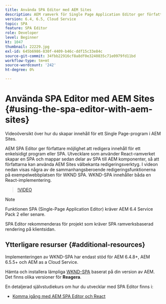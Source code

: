 ```yaml
---
title: Använda SPA Editor med AEM Sites
description: AEM ramverk för Single Page Application Editor ger författare möjlighet att redigera innehåll för ett Single Page-program eller -SPA. Utvecklare som använder någon av React-ramverken skapar en SPA och mappar sedan delar av SPA till AEM komponenter, så att författarna kan använda AEM Sites välbekanta redigeringsverktyg.
version: 6.4, 6.5, Cloud Service
topic: SPA
feature: SPA Editor
role: Developer
level: Beginner
kt: 1047
thumbnail: 22229.jpg
exl-id: 645b6986-830f-4409-b46c-ddf15c33e84c
source-git-commit: 34fbb22916cf8a8df0e3240835c71e0979fd11bd
workflow-type: tm+mt
source-wordcount: '242'
ht-degree: 0%

---
```


# Använda SPA Editor med AEM Sites {#using-the-spa-editor-with-aem-sites}

Videoöversikt över hur du skapar innehåll för ett Single Page-program i AEM Sites.

AEM SPA Editor ger författare möjlighet att redigera innehåll för ett enkelsidigt program eller SPA. Utvecklare som använder React-ramverket skapar en SPA och mappar sedan delar av SPA till AEM komponenter, så att författarna kan använda AEM Sites välbekanta redigeringsverktyg. I videon nedan visas några av de sammanhangsberoende redigeringsfunktionerna på exempelwebbplatsen för WKND SPA. WKND-SPA innehåller båda en React-implementering.

>[!VIDEO](https://video.tv.adobe.com/v/22229?quality=12&learn=on)

>[!NOTE]
>
> Funktionen SPA (Single-Page Application Editor) kräver AEM 6.4 Service Pack 2 eller senare.
>
> SPA Editor rekommenderas för projekt som kräver SPA ramverksbaserad rendering på klientsidan.

## Ytterligare resurser {#additional-resources}

Implementeringen av WKND-SPA har endast stöd för AEM 6.4.8+, AEM 6.5.5+ och AEM as a Cloud Service.

Hämta och installera lämpliga [WKND-SPA](https://github.com/adobe/aem-guides-wknd-spa/releases) baserat på din version av AEM. Det finns olika versioner för **Reagera**.

En detaljerad självstudiekurs om hur du utvecklar med SPA Editor finns i:

* [Komma igång med AEM SPA Editor och React](https://experienceleague.adobe.com/docs/experience-manager-learn/getting-started-with-aem-headless/spa-editor/react/overview.html)
